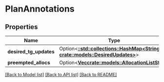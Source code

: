 # PlanAnnotations

## Properties

Name | Type | Description | Notes
------------ | ------------- | ------------- | -------------
**desired_tg_updates** | Option<[**::std::collections::HashMap<String, crate::models::DesiredUpdates>**](DesiredUpdates.md)> |  | [optional]
**preempted_allocs** | Option<[**Vec<crate::models::AllocationListStub>**](AllocationListStub.md)> |  | [optional]

[[Back to Model list]](../README.md#documentation-for-models) [[Back to API list]](../README.md#documentation-for-api-endpoints) [[Back to README]](../README.md)


